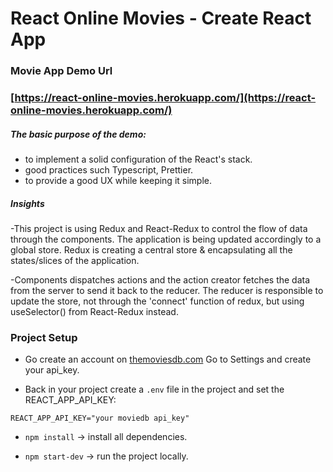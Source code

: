 # React Online Movies - Create React App

### Movie App Demo Url

### [https://react-online-movies.herokuapp.com/](https://react-online-movies.herokuapp.com/)

##### The basic purpose of the demo:
  - to implement a solid configuration of the React's stack.
  - good practices such Typescript, Prettier.
  - to provide a good UX while keeping it simple.

##### Insights

-This project is using Redux and React-Redux to control the flow of data through the components. The application is being updated accordingly to a global store. Redux is creating a central store & encapsulating all the states/slices of the application.

-Components dispatches actions and the action creator fetches the data from the server to send it back to the reducer. The reducer is responsible to update the store, not through the 'connect' function of redux, but using useSelector() from React-Redux instead.

### Project Setup

- Go create an account on [themoviesdb.com](themoviesdb.com)
  Go to Settings and create your api_key.

- Back in your project create a `.env` file in the project and set the REACT_APP_API_KEY:

```
REACT_APP_API_KEY="your moviedb api_key"
```

- `npm install` -> install all dependencies.

- `npm start-dev` -> run the project locally.
